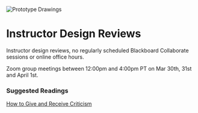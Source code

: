![Prototype Drawings](../../assets/images/course-1/amelie-mourichon-YHNOwnrDzjY-unsplash.jpg ':class=banner-image')

# Instructor Design Reviews

Instructor design reviews, no regularly scheduled Blackboard Collaborate sessions or online office hours.

Zoom group meetings between 12:00pm and 4:00pm PT on Mar 30th, 31st and April 1st.

### Suggested Readings  
[How to Give and Receive Criticism](http://scottberkun.com/essays/35-how-to-give-and-receive-criticism/)  
